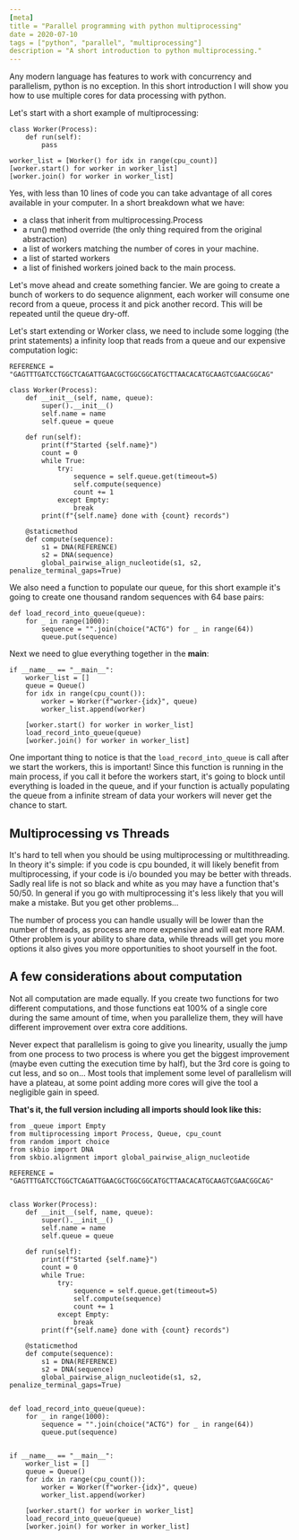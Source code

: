 ```yaml
---
[meta]
title = "Parallel programming with python multiprocessing"
date = 2020-07-10
tags = ["python", "parallel", "multiprocessing"]
description = "A short introduction to python multiprocessing."
---
```

Any modern language has features to work with concurrency and parallelism, python
is no exception. In this short introduction I will show you how to use multiple cores
for data processing with python.

Let's start with a short example of multiprocessing:

    class Worker(Process):
        def run(self):
            pass
    
    worker_list = [Worker() for idx in range(cpu_count)]
    [worker.start() for worker in worker_list]
    [worker.join() for worker in worker_list]

Yes, with less than 10 lines of code you can take advantage of all cores available
in your computer. In a short breakdown what we have:

 - a class that inherit from multiprocessing.Process
 - a run() method override (the only thing required from the original abstraction)
 - a list of workers matching the number of cores in your machine.
 - a list of started workers
 - a list of finished workers joined back to the main process.

Let's move ahead and create something fancier. We are going to create a bunch of
workers to do sequence alignment, each worker will consume one record from a queue,
process it and pick another record. This will be repeated until the queue dry-off.

Let's start extending or Worker class, we need to include some logging (the print statements)
a infinity loop that reads from a queue and our expensive computation logic:


    REFERENCE = "GAGTTTGATCCTGGCTCAGATTGAACGCTGGCGGCATGCTTAACACATGCAAGTCGAACGGCAG"
    
    class Worker(Process):
        def __init__(self, name, queue):
            super().__init__()
            self.name = name
            self.queue = queue
    
        def run(self):
            print(f"Started {self.name}")
            count = 0
            while True:
                try:
                    sequence = self.queue.get(timeout=5)
                    self.compute(sequence)
                    count += 1
                except Empty:
                    break
            print(f"{self.name} done with {count} records")
    
        @staticmethod
        def compute(sequence):
            s1 = DNA(REFERENCE)
            s2 = DNA(sequence)
            global_pairwise_align_nucleotide(s1, s2, penalize_terminal_gaps=True)


We also need a function to populate our queue, for this short example it's going to create one thousand random sequences
with 64 base pairs:


    def load_record_into_queue(queue):
        for _ in range(1000):
            sequence = "".join(choice("ACTG") for _ in range(64))
            queue.put(sequence)


Next we need to glue everything together in the __main__:

    if __name__ == "__main__":
        worker_list = []
        queue = Queue()
        for idx in range(cpu_count()):
            worker = Worker(f"worker-{idx}", queue)
            worker_list.append(worker)
    
        [worker.start() for worker in worker_list]
        load_record_into_queue(queue)
        [worker.join() for worker in worker_list]

One important thing to notice is that the `load_record_into_queue` is call after we start the workers, this is important!
Since this function is running in the main process, if you call it before the workers start, it's going to block until 
everything is loaded in the queue, and if your function is actually populating the queue from a infinite stream of data 
your workers will never get the chance to start.

## Multiprocessing vs Threads

It's hard to tell when you should be using multiprocessing or multithreading. In theory it's simple: if you code is 
cpu bounded, it will likely benefit from multiprocessing, if your code is i/o bounded you may be better with threads.
Sadly real life is not so black and white as you may have a function that's 50/50. In general if you go with 
multiprocessing it's less likely that you will make a mistake. But you get other problems...

The number of process you can handle usually will be lower than the number of threads, as process are more expensive and will
eat more RAM. Other problem is your ability to share data, while threads will get you more options it also gives you more 
opportunities to shoot yourself in the foot. 

## A few considerations about computation

Not all computation are made equally. If you create two functions for two different computations, and those functions eat 
100% of a single core during the same amount of time, when you parallelize them, they will have different improvement over 
extra core additions.

Never expect that parallelism is going to give you linearity, usually the jump from one process to two process is where you get
the biggest improvement (maybe even cutting the execution time by half), but the 3rd core is going to cut less, and so on...
Most tools that implement some level of parallelism will have a plateau, at some point adding more cores will give the tool
a negligible gain in speed.

  

**That's it, the full version including all imports should look like this:**

    from _queue import Empty
    from multiprocessing import Process, Queue, cpu_count
    from random import choice
    from skbio import DNA
    from skbio.alignment import global_pairwise_align_nucleotide
    
    REFERENCE = "GAGTTTGATCCTGGCTCAGATTGAACGCTGGCGGCATGCTTAACACATGCAAGTCGAACGGCAG"
    
    
    class Worker(Process):
        def __init__(self, name, queue):
            super().__init__()
            self.name = name
            self.queue = queue
    
        def run(self):
            print(f"Started {self.name}")
            count = 0
            while True:
                try:
                    sequence = self.queue.get(timeout=5)
                    self.compute(sequence)
                    count += 1
                except Empty:
                    break
            print(f"{self.name} done with {count} records")
    
        @staticmethod
        def compute(sequence):
            s1 = DNA(REFERENCE)
            s2 = DNA(sequence)
            global_pairwise_align_nucleotide(s1, s2, penalize_terminal_gaps=True)
    
    
    def load_record_into_queue(queue):
        for _ in range(1000):
            sequence = "".join(choice("ACTG") for _ in range(64))
            queue.put(sequence)
    
    
    if __name__ == "__main__":
        worker_list = []
        queue = Queue()
        for idx in range(cpu_count()):
            worker = Worker(f"worker-{idx}", queue)
            worker_list.append(worker)
    
        [worker.start() for worker in worker_list]
        load_record_into_queue(queue)
        [worker.join() for worker in worker_list]